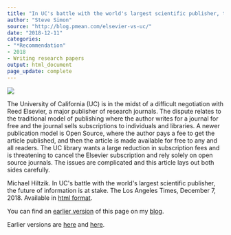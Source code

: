 ```yaml
---
title: "In UC's battle with the world's largest scientific publisher, the future of information is at stake"
author: "Steve Simon"
source: "http://blog.pmean.com/elsevier-vs-uc/"
date: "2018-12-11"
categories:
- "*Recommendation"
- 2018
- Writing research papers
output: html_document
page_update: complete
---
```


![](http://www.pmean.com/new-images/18/elsevier-vs-uc01.png)

<!---More--->

The University of California (UC) is in the midst of a difficult negotiation with Reed Elsevier, a major publisher of research journals. The dispute relates to the traditional model of publishing where the author writes for a journal for free and the journal sells subscriptions to individuals and libraries. A newer publication model is Open Source, where the author pays a fee to get the article published, and then the article is made available for free to any and all readers. The UC library wants a large reduction in subscription fees and is threatening to cancel the Elsevier subscription and rely solely on open source journals. The issues are complicated and this article lays out both sides carefully.

Michael Hiltzik. In UC's battle with the world's largest scientific publisher, the future of information is at stake. The Los Angeles Times, December 7, 2018. Available in [html format][hil1].

You can find an [earlier version][sim1] of this page on my [blog][sim2].

[sim1]: http://blog.pmean.com/elsevier-vs-uc/
[sim2]: http://blog.pmean.com

[hil1]: https://www.latimes.com/business/hiltzik/la-fi-hiltzik-uc-elsevier-20181207-story.html




Earlier versions are [here][sim1] and [here][sim2].
 
[sim1]: http://blog.pmean.com/elsevier-vs-uc/
[sim2]: http://new.pmean.com/elsevier-vs-uc/
 
